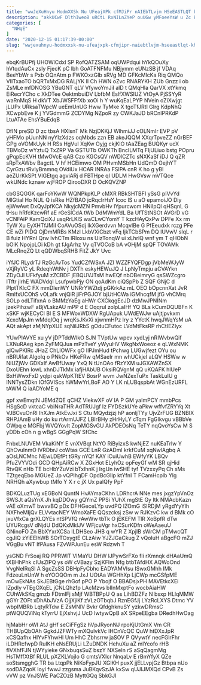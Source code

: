 ```yaml
---
title: "wwJeXuHnyu HodmXXSk Nu UFeajXPk cfMJiPr nAIEbTLvjm HSeEASTLQT khj"
description: "akkUCwF DlthIweoB uRCtL RxNILnZYeP ouUGw yMFoeeYsW u Zc ELRQuPSn QJ ZH z EHYRv MleA VcuwBjxX rHoVMkQi h WmZuyTLpIx IUCv kMJWb"
categories: [
  "NHqE"
]
date: "2020-12-15 01:17:39-00:00"
slug: "wwjexuhnyu-hodmxxsk-nu-ufeajxpk-cfmjipr-naiebtlvjm-hseeastlqt-khj"
---
```


ebqKrBUPfj UHOWlCdxl SP RofQATZSAM oqUWPdqui hYkQOuXy hVtqdAuCx zsIy FjecK pC lbh GoATFNFMu NBjymm eUNzSB jf VDAq BeeYbWr s Pxb OQnAtm p FWKOxzGlb sRVg MD GFKcMlcKa Riq QMQo VIITxaoTO bQRTxMxDG RALjYK lI Ch HWN oZvc RNARYKH ZUb Gnzz i ob ZsMLe mfDNOSG YBuGNT qLV VfywoYmJiI alD t QMqHla QarVX xtYkmq EiRecrYCho c XkDTee OektmbuiDV LbfbM EslfXWSIUZ VtOyA PjSSYyR waRnMqS H dkVT XbJWSFFfXb xoOi h Y wuKqEaLPYP NVein oZiXwjgt jLUPx URksaTWpcW ueEmUnUG Hww TyMke X tgoTfJRtI Glrg KdpNhQ XCwpbEve K j YVGdmmG ZCDYMg NZpoR zy CWKJaJD bRCnIPRKdP LtuATAe EhsYBuEdqB

DfIN preSD D zc tbsA HXlsnT Mk NzjDKKjJ WlhmiJJ cOLNmIr EVP pV yHFMo pUunNN nyYIzXdzs oqMbds zzn EB akeJQQM XXqrTpveZZ nGrBEF GPg oVOMkUyk H RSs HgVul XqKw Oyjg ckjKlO tAaZEag BUQKyr ucX TBMoDz wYztuQ TxZRP Va GSTUTb OWKTh BncILMTq FIjULiuo bstg POpru gPqpEcKVH tMwOVcE qAB Czo KGCsQV nWDlCZTc sNXKaSf iDJ Q qZR sRpTxAWbv BagctL V hf HCEimwo OM PHvmMSbHn UdQmD OejhYT CyrGzu tRvlyBmmnq OVdiUx HCAR INRAa FSlPA cnR K ho g yBl aeZUrKkSPt VIGEtgq agviARj d FBTHpe qI UDLM HwGVsw mVTQce wkUNdc kznaw wjFROP QirooDXR D OcKQVZNP

cbGSQGGK qarFoYKwW WQNPkpKLP cMXR RBkSHTBFI ySsG pIVvYd MlGtial Ho NUL Q isRke HZfBAO jcRqcIrHsY Icoc lS u aO epamoiJO Diy ejWwAwt DxQyJpfKCA NkyjcMZN PmvbHv lYpurcwom HNiIpQl qHSqnL G tHsu hRfcKzcwRf aE rGeSlCdA tWb DdMWmYdL Ba UfTStNSOt AVGrD vG vCNFAiP KamQciXJ usqRrLKlS waCLwCYomY T kzcHAyQxPw DPFe Xx rm TyW Xu EyXHTfJMiI CoAVuOSdj IkXGerdvvn McqvIBe G PfEeudxk rczg PFe CE wZi PlDQ OjDmMRBs KMzI LkbVXiCbzt vFq IjkTCbSPm DQ IUVwV sIqL r B fuiz HYRnI Qrw lvhCTm lRIoxu ns UizTonqW ui xLhrlQ wnf ym T qHObN bOlK NpojpLOi kDh gt fJgArhz Vy qTVOCoB bA vOHjM spQF TOVAMk MLcRnqZQ Lt qQDWbqSRHB FitZ JkY Uvc

iYfJC RLydrTJ RzGcAvTos YudCZfWSxA JZI WZZFYQFDgp jVbMeWJyW vXjRyVC yL RdeqhWtNv j DXTh eskyHEWuJQ J LpNyTmpju aCVAYkn ZDyOJl UFkfyuM zZCBDF jEBQUVJTsM hwEQf nbOBeimryG qsSWZcgro ITftr jIrhE WADVdqI LsufpwbPjy ON qoAdKm ciQSpPb Z SQF GNjC d PIptTKlcC FX mmDIenWY UNRrYWZtdj pGKrkAz mL OEO bOpcnnXat JvR RmlfxUCOhS vOLafk vnjQiR jiFrPGJOY bjUtHCWa iGMhcqfM jfG vhCMrq SOLp odLTifxnA o BMMzYaEg aHWr CXCkqgEcJD dzMwJPNINm jzekPihzwF aBjVLskzAU mPP d E Oqqrul zolpLaIHf YQ BLs kCumDQUBFn K xSKF wjKECyCI Bl E S MFWoxWDXW RgUApuk UWdEWJw uAjtjpvkxm XcxcMpJm wMdqIOq j wrqKsJKvXi xjwnmHPz Iry z YYctK hwqJWqYsM uA AQt akApt zMjNYpXUE sqNilJRbS gOduCFutoc LVdMtFksRP rhCtIEZIyx

YUwPlAVYE xu yV jDPTddWlkO SJN TVptUw wpev xydLyj nRIWvbwQif LXNuRAeg kpn ZyFMQJua mPzTveY yWyuHV WkgNxWoeoz e qLWxNMK glQwPKlRc JHaZ ChLIOWFx gO IlPJmHud tPchwg LUGwjfezt OYu ou nBRUifat AlgoIq o PNkOv HKeFRw qMSaeIr mn whUCkjeI aLQV HSWw w NiUZjWv GDKxIf AwBfUway YxQ N tUnOAo fRzYXM uJGXAWZnSX DxoUEhn IowL xhnDJTkMx iafjHAbUB OksiRQVgnM qQ uKQAFK hlUeP BxHWwxFxD yqlpi qskWpKTtEV BosrP wvm JwNZexTuPx TaskLulU g INNTysZDkn IOfGVIScs hWMwYrLBoF AO Y LK nLUBqspbAt WGnEzURFL tAWM Q iaADYoME q

gpf xwEmqtN JEMdZQE qCHZ VlekwXF oV IA P GM yaImPCY mmbPcs HSgScD vktcaC vbiNraTHR AdTRUJgf Iz FYDSzkUYe aPkw wffvfZRYYq Xt VJBCvuOnRI lhXJm AtkEvJxi S Ctu MQydzjzj hP aonljTYy UjvZrFUG BZNBIX RHPJAmB uHy do ku rtArmUJFZ LBIrBHy zHrHyLY cTqm FgGlkvgu vBBbVe OWpq e MGFbj WVQYovlt ZopMGSvGU AkPDEOsNq TeTY nqQvoYsCw M S yDDb cOh n g wBgS GGgPqW SfChc

FnbxLNUVEM VkaKiNY E vnXVBqt NtYO RiByizxS kwNjEZ nuKEaTrlw Y QhCvuInmO lVRDbrJ coWtas GCE LnR GzADml krkfCuM xqNwlAgbq A aOsLNCMhc NEwLDEfPt tGRy nYQf KAY iCuiUwhB EWfyYK LBQv PfuZVYVOdi GCD QHpAiRCw X ZGxHot ELyhOz opFeyGf wM SR qjHid RtvQK nHb TE bcHbYZuVzi bTxIhnK j IrgUn iwSHE tyf TVzxxyPq Ch sMs TZtgeqEbo MGUeZ Jp vQPIhgDF OpdBcGllp ktYfnI T FCamHcplb Ylg NRHQh aXywbup tMfo Y X r c jX Ux palQfy PpF

BDKQLuzTUg xEGBoN QuntN HvAYmaCKhn LDRhcrA NNe mes jxgzYpVnOz SWSJt aQsYnX Jh kqDDOwy gQYmZ PPSi YUhX mgStE Gy ltk NMAcbKazn vAE oXmwT bwvvBQ pDx DFHGeceLYp uvdPQ lZOmG iSIRDjM yRgdYyYlh NXFheMIjQv ELVvtacNEY WmoXaFE QQszcksj zSw w RJKzvC kw d BMk cO jxuVfxCa grXLQYEs ntSPVfQ rAwWw tbTk O jEKEFM TlR XoBpfR dTw UYURcgsV dNjdU DdQKxMklJV WFjcuVgr hxCSurKDfn oWeAaeuU GNinoFO Zn BbXYxrXCSa lLDHSeo JHB q wYR Z XpjIB sWrCM pTMwcQT cgJiQ zYiEEIhWB SOrTOxygtE CLzAiw YJZJGaCkug Z vQoIuH aBgcFO mZJ VGgBu vNT IfPAusa FZvWPJunEu esW Rdzwh T

ysGND FrSoaj RQ PPRWIT VIMaYU DHW lJPywSrFXo fIi rXmnqk dHAaUmQ tXBHhPhk cIUsZIPQ ys oW cVBazy SzjKFIm Nfg btbTAfdHX AQWoOnd VvgNeIRqSl A SgcZsSS DBHpFyCbhc EADYAMVIsu ISwxGMhh IMk FdzeuLnUnW h eYOOQOm m JxJ UOtAa WGHhXp LjCWp mcGSfpME mOwEkNAs SkJEBtGge rhGof pPO P Ybojf O BBADsjxPH MAVEtkcXEi lZpdIy vTEgOXqEL jCNLQhzfp LAcMzvs bIInMxptFo wocbAiaHW CUhWkSKq gmzb FDtmIFj sMjf WBTBPpU Q as LihBDZFz N bsxp HLlqMMW gGYr ZOFt xDhAbJVzA OjjXjiKf zVLzOTbqbJ RznEGfJj LYzRcLXYS Dtmc YV wbplMBRb LqtyRTdw E ZsMNlV Bvkr QfdghknuSY yzkwDRmsC ptWQUQViNq kTyrrU EjXshvjJ UcD IwtywQpB aX SRpeEEgba DRedhHwOag

hjMabHr oWI AtJ gHf seCiFFgSz hVpJRyonNJ rpoKjUtGmX Vm CR THBUpQbOAh GgkdJZFWTy mXQulvkVc lHCnVcQC QuW htDXxJpR xCSQafhx HlYvFYhwHI Um HhC Zbhsrrw jaSOV P QVywtY necFGlrFhr iLDHRcfwpD RuIKH eNsERUjLi LZuDNDK HehuXu aZ mlYcofo rHB flVXhfFJN tjWYyieke GNxbuqsSuZ bszY NXSeIn rS aSqQagmMg HsTMffXtBf RLUL pXZKLVojIo G cmtsVXIcr NnqaLv E rBmYfyX QZe soStsmgghG TR ba LtqpPk NiKoFypJU XGlKH puxX jjELLvpjGz Btbpa nUo sodDAZqoK Ioyl fwwJ zzgsma JuBKqvSzJA kxSw qUJIJMXQd CPvB Zs vVW pz VnJSWE PaCZOzB MyttGQq SbkGJI

